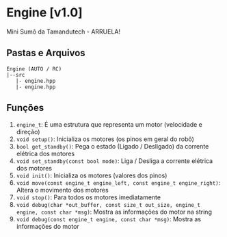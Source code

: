 # Engine [v1.0]
 Mini Sumô da Tamandutech - ARRUELA!

## Pastas e Arquivos
 ```
 Engine (AUTO / RC)
 |--src
    |- engine.hpp
    |- engine.hpp
 ```

## Funções
 1. `engine_t`: É uma estrutura que representa um motor (velocidade e direção)
 2. `void setup()`: Inicializa os motores (os pinos em geral do robô)
 3. `bool get_standby()`: Pega o estado (Ligado / Desligado) da corrente elétrica dos motores
 4. `void set_standby(const bool mode)`: Liga / Desliga a corrente elétrica dos motores
 5. `void init()`: Inicializa os motores (valores dos pinos)
 6. `void move(const engine_t engine_left, const engine_t engine_right)`: Altera o movimento dos motores
 7. `void stop()`: Para todos os motores imediatamente
 8. `void debug(char *out_buffer, const size_t out_size, engine_t engine, const char *msg)`: Mostra as informações do motor na string
 9. `void debug(const engine_t engine, const char *msg)`: Mostra as informações do motor

